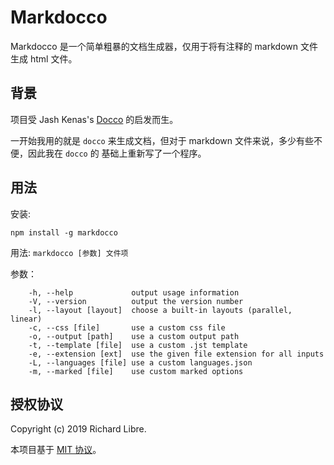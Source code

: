 # Markdocco

Markdocco 是一个简单粗暴的文档生成器，仅用于将有注释的 markdown 文件生成 html 文件。

## 背景

项目受 Jash Kenas's [Docco](http://jashkenas.github.com/docco/) 的启发而生。

一开始我用的就是 `docco` 来生成文档，但对于 markdown 文件来说，多少有些不便，因此我在 `docco` 的
基础上重新写了一个程序。

## 用法

安装:

```
npm install -g markdocco
```

用法: `markdocco [参数] 文件项`

参数：

```
    -h, --help             output usage information
    -V, --version          output the version number
    -l, --layout [layout]  choose a built-in layouts (parallel, linear)
    -c, --css [file]       use a custom css file
    -o, --output [path]    use a custom output path
    -t, --template [file]  use a custom .jst template
    -e, --extension [ext]  use the given file extension for all inputs
    -L, --languages [file] use a custom languages.json
    -m, --marked [file]    use custom marked options
```

## 授权协议

Copyright (c) 2019 Richard Libre.

本项目基于 [MIT 协议](LICENSE)。
